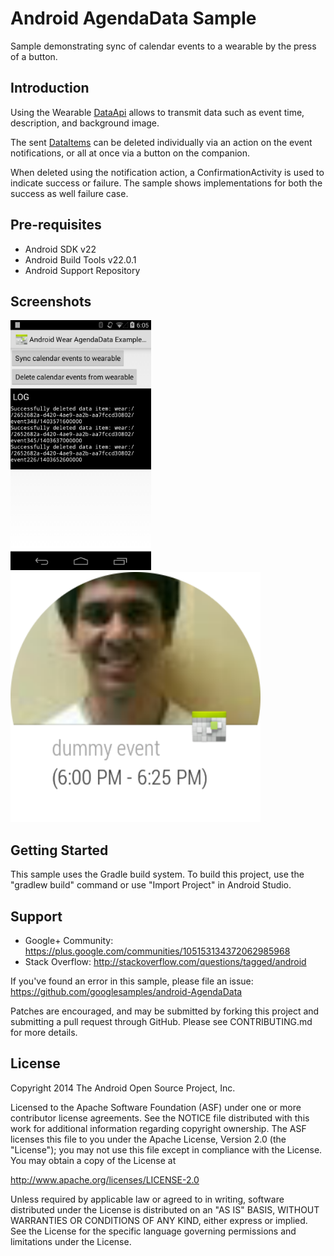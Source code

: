 Android AgendaData Sample
===================================

Sample demonstrating sync of calendar events to a wearable by the press of a button.

Introduction
------------

Using the Wearable [DataApi][1] allows to transmit data such as event time,
description, and background image.

The sent [DataItems][2] can be deleted individually via an action on the event notifications,
or all at once via a button on the companion.

When deleted using the notification action, a ConfirmationActivity is used to indicate
success or failure. The sample shows implementations for both the success as well failure case.

[1]: https://developer.android.com/reference/com/google/android/gms/wearable/DataApi.html
[2]: https://developer.android.com/reference/com/google/android/gms/wearable/DataItem.html

Pre-requisites
--------------

- Android SDK v22
- Android Build Tools v22.0.1
- Android Support Repository

Screenshots
-------------

<img src="screenshots/companion_agenda_data.png" height="400" alt="Screenshot"/> <img src="screenshots/dummy_calendar_event.png" height="400" alt="Screenshot"/> 

Getting Started
---------------

This sample uses the Gradle build system. To build this project, use the
"gradlew build" command or use "Import Project" in Android Studio.

Support
-------

- Google+ Community: https://plus.google.com/communities/105153134372062985968
- Stack Overflow: http://stackoverflow.com/questions/tagged/android

If you've found an error in this sample, please file an issue:
https://github.com/googlesamples/android-AgendaData

Patches are encouraged, and may be submitted by forking this project and
submitting a pull request through GitHub. Please see CONTRIBUTING.md for more details.

License
-------

Copyright 2014 The Android Open Source Project, Inc.

Licensed to the Apache Software Foundation (ASF) under one or more contributor
license agreements.  See the NOTICE file distributed with this work for
additional information regarding copyright ownership.  The ASF licenses this
file to you under the Apache License, Version 2.0 (the "License"); you may not
use this file except in compliance with the License.  You may obtain a copy of
the License at

http://www.apache.org/licenses/LICENSE-2.0

Unless required by applicable law or agreed to in writing, software
distributed under the License is distributed on an "AS IS" BASIS, WITHOUT
WARRANTIES OR CONDITIONS OF ANY KIND, either express or implied.  See the
License for the specific language governing permissions and limitations under
the License.
